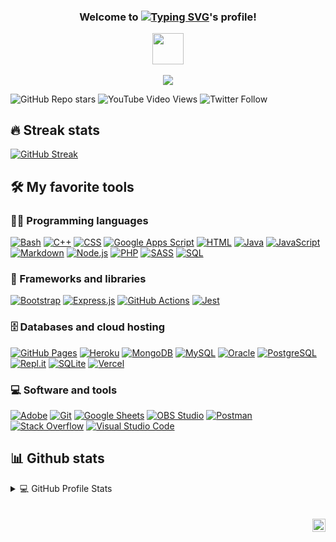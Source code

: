 <h3 align="center">

Welcome to [![Typing SVG](https://readme-typing-svg.herokuapp.com?color=%2336BCF7&center=true&vCenter=true&multiline=true&width=60&height=30&lines=wahid)](https://github.com/awahids)'s profile!

<img src="https://media.giphy.com/media/VgCDAzcKvsR6OM0uWg/giphy.gif" width="50">

</h3>

<p align="center">

<img src="https://readme-typing-svg.herokuapp.com?color=%23C5705D&lines=I%E2%80%99m+a+passionate+Backend+developer;I'm+actively+looking+for+work;Building+fun+experiments+on+entry-level;Always%20learning%20new%20things&font=Fira%20Code&center=true&width=440&height=45&color=f75c7e&vCenter=true&size=22">

</p>  

<p align="center">

<img alt="GitHub Repo stars" src="https://img.shields.io/github/stars/awahids/belajar-ngaji?logoColor=indianred&style=social"> <img alt="YouTube Video Views" src="https://img.shields.io/youtube/views/34haut7pkOk?logoColor=indianred&style=social"> <img alt="Twitter Follow" src="https://img.shields.io/twitter/follow/awahids_?logoColor=indianred&style=social">

</p>

##  🔥 Streak stats
[![GitHub Streak](http://github-readme-streak-stats.herokuapp.com?user=awahids&theme=calm&date_format=j%20M%5B%20Y%5D&stroke=DD2727)](https://git.io/streak-stats)


##  🛠️ My favorite tools

###  👨‍💻 Programming languages

<p>
<a href="https://github.com/search?q=user%3ADenverCoder1+language%3Abash"><img alt="Bash" src="https://img.shields.io/badge/Bash-121011.svg?logo=gnu-bash&logoColor=white"></a> <a href="https://github.com/search?q=user%3ADenverCoder1+language%3Acpp"><img alt="C++" src="https://custom-icon-badges.herokuapp.com/badge/C++-9C033A.svg?logo=cpp2&logoColor=white"></a> <a href="https://github.com/search?q=user%3ADenverCoder1+language%3Acss"><img alt="CSS" src="https://img.shields.io/badge/CSS-1572B6.svg?logo=css3&logoColor=white"></a> <a href="https://github.com/search?q=user%3ADenverCoder1+language%3Ags"><img alt="Google Apps Script" src="https://custom-icon-badges.herokuapp.com/badge/Google%20Apps%20Script-02569B.svg?logo=color-swatch&logoColor=white"></a> <a href="https://github.com/search?q=user%3ADenverCoder1+language%3Ahtml"><img alt="HTML" src="https://img.shields.io/badge/HTML-E34F26.svg?logo=html5&logoColor=white"></a> <a href="https://github.com/search?q=user%3ADenverCoder1+language%3Ajava"><img alt="Java" src="https://img.shields.io/badge/Java-007396.svg?logo=java&logoColor=white"></a> <a href="https://github.com/search?q=user%3ADenverCoder1+language%3Ajavascript"><img alt="JavaScript" src="https://img.shields.io/badge/JavaScript-F7DF1E.svg?logo=javascript&logoColor=black"></a> <a href="https://github.com/search?q=user%3ADenverCoder1+language%3Amarkdown"><img alt="Markdown" src="https://img.shields.io/badge/Markdown-000000.svg?logo=markdown&logoColor=white"></a> <a href="https://github.com/search?q=user%3ADenverCoder1+language%3Ajavascript"><img alt="Node.js" src="https://img.shields.io/badge/Node.js-43853D.svg?logo=node.js&logoColor=white"></a> <a href="https://github.com/search?q=user%3ADenverCoder1+language%3Aphp"><img alt="PHP" src="https://img.shields.io/badge/PHP-777BB4.svg?logo=php&logoColor=white"></a> <a href="https://github.com/search?q=user%3ADenverCoder1+language%3Asass"><img alt="SASS" src="https://img.shields.io/badge/Sass-hotpink.svg?logo=SASS&logoColor=white"></a> <a href="https://github.com/search?q=user%3ADenverCoder1+language%3Asql"><img alt="SQL" src="https://custom-icon-badges.herokuapp.com/badge/SQL-025E8C.svg?logo=database&logoColor=white"></a>

</p>

###  🧰 Frameworks and libraries

<p>
<a href="#"><img alt="Bootstrap" src="https://img.shields.io/badge/Bootstrap-7952B3.svg?logo=bootstrap&logoColor=white"></a> <a href="#"><img alt="Express.js" src="https://img.shields.io/badge/Express.js-404d59.svg?logo=express&logoColor=white"></a> <a href="#"><img alt="GitHub Actions" src="https://img.shields.io/badge/GitHub%20Actions-2671E5.svg?logo=github%20actions&logoColor=white"></a> <a href="#"><img alt="Jest" src="https://img.shields.io/badge/Jest-C21325.svg?logo=jest&logoColor=white"></a>


</p>

###  🗄️ Databases and cloud hosting

<p>
<a href="#"><img alt="GitHub Pages" src="https://img.shields.io/badge/GitHub%20Pages-327FC7.svg?logo=github&logoColor=white"></a> <a href="#"><img alt="Heroku" src="https://img.shields.io/badge/Heroku-430098.svg?logo=heroku&logoColor=white"></a> <a href="#"><img alt="MongoDB" src ="https://img.shields.io/badge/MongoDB-4ea94b.svg?logo=mongodb&logoColor=white"></a> <a href="#"><img alt="MySQL" src="https://img.shields.io/badge/MySQL-00f.svg?logo=mysql&logoColor=white"></a> <a href="#"><img alt="Oracle" src ="https://img.shields.io/badge/Oracle-F00000.svg?logo=oracle&logoColor=white"></a> <a href="#"><img alt="PostgreSQL" src ="https://img.shields.io/badge/PostgreSQL-316192.svg?logo=postgresql&logoColor=white"></a> <a href="#"><img alt="Repl.it" src="https://img.shields.io/badge/Repl.it-0D101E.svg?logo=Replit&logoColor=white"></a> <a href="#"><img alt="SQLite" src ="https://img.shields.io/badge/SQLite-07405e.svg?logo=sqlite&logoColor=white"></a> <a href="#"><img alt="Vercel" src="https://img.shields.io/badge/Vercel-000000.svg?logo=vercel&logoColor=white"></a>

</p>

###  💻 Software and tools

<p>

<a href="#"><img alt="Adobe" src="https://img.shields.io/badge/Adobe-FF0000.svg?logo=adobe&logoColor=white"></a> <a href="#"><img alt="Git" src="https://img.shields.io/badge/Git-F05033.svg?logo=git&logoColor=white"></a> <a href="#"><img alt="Google Sheets" src="https://img.shields.io/badge/Google%20Sheets-34A853.svg?logo=google%20sheets&logoColor=white"></a> <a href="#"><img alt="OBS Studio" src="https://img.shields.io/badge/-OBS%20Studio-302E31?logo=obs-studio&logoColor=white"></a> <a href="#"><img alt="Postman" src="https://img.shields.io/badge/Postman-FF6C37?logo=postman&logoColor=white"></a> <a href="#"><img alt="Stack Overflow" src="https://img.shields.io/badge/-Stack%20Overflow-FE7A16?logo=stack-overflow&logoColor=white"></a> <a href="#"><img alt="Visual Studio Code" src="https://img.shields.io/badge/Visual%20Studio%20Code-0078d7.svg?logo=visual-studio-code&logoColor=white"></a>

</p>

##  📊 Github stats

<details>

<summary>💻 GitHub Profile Stats</summary>

<br/>

<a href="https://github.com/anuraghazra/github-readme-stats"><img alt="DenverCoder1's Github Stats" src="https://denvercoder1-github-readme-stats.vercel.app/api/?username=awahids&show_icons=true&count_private=true&theme=calm&hide_border=true&bg_color=1F222E&title_color=F85D7F&icon_color=F8D866" height="192px"/></a>
<a href="https://github.com/anuraghazra/github-readme-stats"><img alt="DenverCoder1's Top Languages" src="https://github-readme-stats.vercel.app/api/top-langs/?username=awahids&langs_count=8&layout=compact&theme=calm&hide_border=true&bg_color=1F222E&title_color=F85D7F&icon_color=F8D866&hide=Jupyter%20Notebook" height="192px"/></a>

<br/>

</details>

<br />
<br />

<a href="https://twitter.com/awahids_">
  <img align="right" alt="Anurag Hazra | Twitter" width="21px" src="https://raw.githubusercontent.com/anuraghazra/anuraghazra/master/assets/twitter.svg" />
</a>
